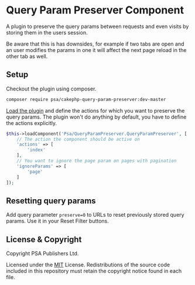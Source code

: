 # Query Param Preserver Component

A plugin to preserve the query params between requests and even visits by storing them in the users session.

Be aware that this is has downsides, for example if two tabs are open and an user modifies the params in one it will affect the next page reload in the other tab as well.
## Setup

Checkout the plugin using composer.

```sh
composer require psa/cakephp-query-param-preserver:dev-master
```

[Load the plugin](http://book.cakephp.org/3.0/en/plugins.html#loading-a-plugin) and define the actions for which you want to preserve the query params. The plugin won't do anything by default, you have to define the actions explicitly.

```php
$this->loadComponent('Psa/QueryParamPreserver.QueryParamPreserver', [
    // The action the component should be active on
    'actions' => [
        'index'
    ],
    // You want to ignore the page param on pages with pagination
    'ignoreParams' => [
        'page'
    ]
]);
```

## Resetting query params

Add query parameter `preserve=0` to URLs to reset previously stored query params. Use it in your Reset Filter buttons.

## License & Copyright

Copyright PSA Publishers Ltd.

Licensed under the [MIT](http://www.opensource.org/licenses/mit-license.php) License. Redistributions of the source code included in this repository must retain the copyright notice found in each file.
